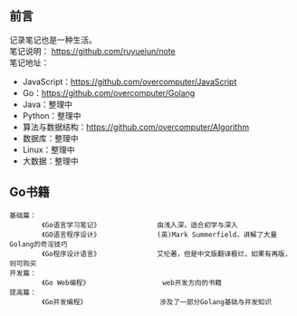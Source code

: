 ## 前言
记录笔记也是一种生活。  
笔记说明：  https://github.com/ruyuejun/note  
笔记地址：  
- JavaScript：https://github.com/overcomputer/JavaScript 
- Go：https://github.com/overcomputer/Golang  
- Java：整理中
- Python：整理中
- 算法与数据结构：https://github.com/overcomputer/Algorithm
- 数据库：整理中
- Linux：整理中
- 大数据：整理中

##  Go书籍
```
基础篇：
        《Go语言学习笔记》              由浅入深，适合初学与深入
        《GO语言程序设计》              (英)Mark Summerfield，讲解了大量Golang的奇淫技巧                 
        《Go程序设计语言》              艾伦著，但是中文版翻译极烂，如果有再版，则可购买      
开发篇：
        《Go Web编程》                  web开发方向的书籍
提高篇：
        《Go并发编程》                  涉及了一部分Golang基础与并发知识  
```
